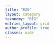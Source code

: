 ```yaml
---
title: "RIG"
layout: category
taxonomy: "RIG"
entries_layout: grid
author_profile: true
classes: wide
---
```

